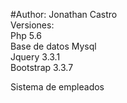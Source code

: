 #Author: Jonathan Castro<br>
Versiones:<br>
Php 5.6<br>
Base de datos Mysql<br>
Jquery 3.3.1<br>
Bootstrap 3.3.7<br> 

Sistema de empleados
